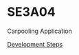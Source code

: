 # SE3A04
Carpooling Application

[Development Steps](https://github.com/adam-mak/SE3A04/blob/main/D4/CarpoolProjectExpo/README.md)
